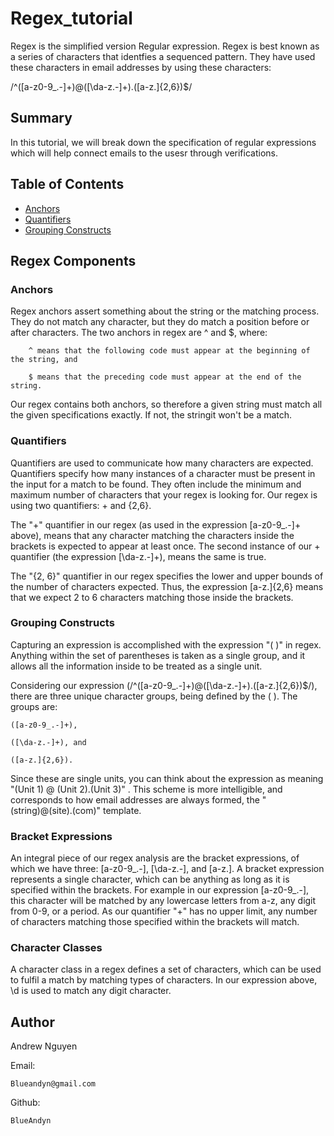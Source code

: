 # Regex_tutorial

Regex is the simplified version Regular expression. Regex is best known as a series of characters that identfies a sequenced pattern. They have used these characters in email addresses by using these  characters:

/^([a-z0-9_.-]+)@([\da-z.-]+).([a-z.]{2,6})$/

## Summary
In this tutorial, we will break down the specification of regular expressions which will help connect emails to the usesr through verifications.

## Table of Contents

- [Anchors](#anchors)
- [Quantifiers](#quantifiers)
- [Grouping Constructs](#grouping_constructs)

## Regex Components

### Anchors

Regex anchors assert something about the string or the matching process. They do not match any character, but they do match a position before or after characters. The two anchors in regex are ^ and $, where:
```
    ^ means that the following code must appear at the beginning of the string, and

    $ means that the preceding code must appear at the end of the string.
```
Our regex contains both anchors, so therefore a given string must match all the given specifications exactly. If not, the stringit won't be a match.

### Quantifiers

Quantifiers are used to communicate how many characters are expected. Quantifiers specify how many instances of a character must be present in the input for a match to be found. They often include the minimum and maximum number of characters that your regex is looking for. Our regex is using two quantifiers: + and {2,6}.

The "+" quantifier in our regex (as used in the expression [a-z0-9_.-]+ above), means that any character matching the characters inside the brackets is expected to appear at least once. The second instance of our + quantifier (the expression [\da-z.-]+), means the same is true.

The "{2, 6}" quantifier in our regex specifies the lower and upper bounds of the number of characters expected. Thus, the expression [a-z.]{2,6} means that we expect 2 to 6 characters matching those inside the brackets.

### Grouping Constructs

Capturing an expression is accomplished with the expression "( )" in regex. Anything within the set of parentheses is taken as a single group, and it allows all the information inside to be treated as a single unit.

Considering our expression (/^([a-z0-9_.-]+)@([\da-z.-]+).([a-z.]{2,6})$/), there are three unique character groups, being defined by the ( ). The groups are:

```
([a-z0-9_.-]+),

([\da-z.-]+), and

([a-z.]{2,6}).
```

Since these are single units, you can think about the expression as meaning "(Unit 1) @ (Unit 2).(Unit 3)" . This scheme is more intelligible, and corresponds to how email addresses are always formed, the "(string)@(site).(com)" template.

### Bracket Expressions

An integral piece of our regex analysis are the bracket expressions, of which we have three: [a-z0-9_.-], [\da-z.-], and [a-z.]. A bracket expression represents a single character, which can be anything as long as it is specified within the brackets. For example in our expression [a-z0-9_.-], this character will be matched by any lowercase letters from a-z, any digit from 0-9, or a period. As our quantifier "+" has no upper limit, any number of characters matching those specified within the brackets will match.

### Character Classes

A character class in a regex defines a set of characters, which can be used to fulfil a match by matching types of characters. In our expression above, \d is used to match any digit character.

## Author 

Andrew Nguyen

Email:
```
Blueandyn@gmail.com
```

Github:
```
BlueAndyn
```